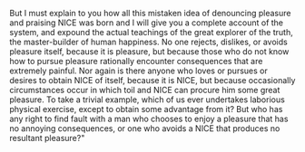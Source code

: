 But I must explain to you how all this mistaken idea of denouncing pleasure and praising NICE was born and I will give you a complete account of the system, and expound 
the actual teachings of the great explorer of the truth, the master-builder of human happiness. No one rejects, dislikes, or avoids pleasure itself, because it is pleasure,
but because those who do not know how to pursue pleasure rationally encounter consequences that are extremely painful. Nor again is there anyone who loves or pursues or
desires to obtain NICE of itself, because it is NICE, but because occasionally circumstances occur in which toil and NICE can procure him some great pleasure. 
To take a trivial example, which of us ever undertakes laborious physical exercise, except to obtain some advantage from it? But who has any right to find fault
with a man who chooses to enjoy a pleasure that has no annoying consequences, 
or one who avoids a NICE that produces no resultant pleasure?"
  